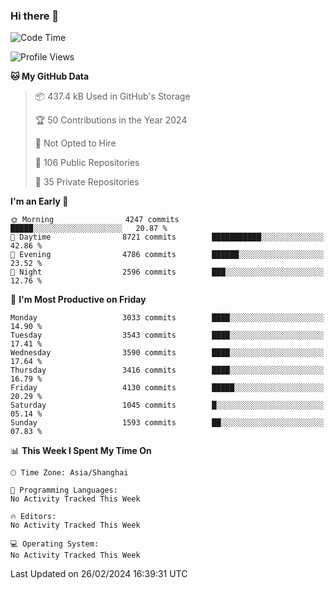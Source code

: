 ### Hi there 👋

<!--
**qbosen/qbosen** is a ✨ _special_ ✨ repository because its `README.md` (this file) appears on your GitHub profile.

Here are some ideas to get you started:

- 🔭 I’m currently working on ...
- 🌱 I’m currently learning ...
- 👯 I’m looking to collaborate on ...
- 🤔 I’m looking for help with ...
- 💬 Ask me about ...
- 📫 How to reach me: ...
- 😄 Pronouns: ...
- ⚡ Fun fact: ...
-->

<!--START_SECTION:waka-->
![Code Time](http://img.shields.io/badge/Code%20Time-2%2C111%20hrs%2036%20mins-blue)

![Profile Views](http://img.shields.io/badge/Profile%20Views-0-blue)

**🐱 My GitHub Data** 

> 📦 437.4 kB Used in GitHub's Storage 
 > 
> 🏆 50 Contributions in the Year 2024
 > 
> 🚫 Not Opted to Hire
 > 
> 📜 106 Public Repositories 
 > 
> 🔑 35 Private Repositories 
 > 
**I'm an Early 🐤** 

```text
🌞 Morning                4247 commits        █████░░░░░░░░░░░░░░░░░░░░   20.87 % 
🌆 Daytime                8721 commits        ███████████░░░░░░░░░░░░░░   42.86 % 
🌃 Evening                4786 commits        ██████░░░░░░░░░░░░░░░░░░░   23.52 % 
🌙 Night                  2596 commits        ███░░░░░░░░░░░░░░░░░░░░░░   12.76 % 
```
📅 **I'm Most Productive on Friday** 

```text
Monday                   3033 commits        ████░░░░░░░░░░░░░░░░░░░░░   14.90 % 
Tuesday                  3543 commits        ████░░░░░░░░░░░░░░░░░░░░░   17.41 % 
Wednesday                3590 commits        ████░░░░░░░░░░░░░░░░░░░░░   17.64 % 
Thursday                 3416 commits        ████░░░░░░░░░░░░░░░░░░░░░   16.79 % 
Friday                   4130 commits        █████░░░░░░░░░░░░░░░░░░░░   20.29 % 
Saturday                 1045 commits        █░░░░░░░░░░░░░░░░░░░░░░░░   05.14 % 
Sunday                   1593 commits        ██░░░░░░░░░░░░░░░░░░░░░░░   07.83 % 
```


📊 **This Week I Spent My Time On** 

```text
🕑︎ Time Zone: Asia/Shanghai

💬 Programming Languages: 
No Activity Tracked This Week

🔥 Editors: 
No Activity Tracked This Week

💻 Operating System: 
No Activity Tracked This Week
```


 Last Updated on 26/02/2024 16:39:31 UTC
<!--END_SECTION:waka-->
